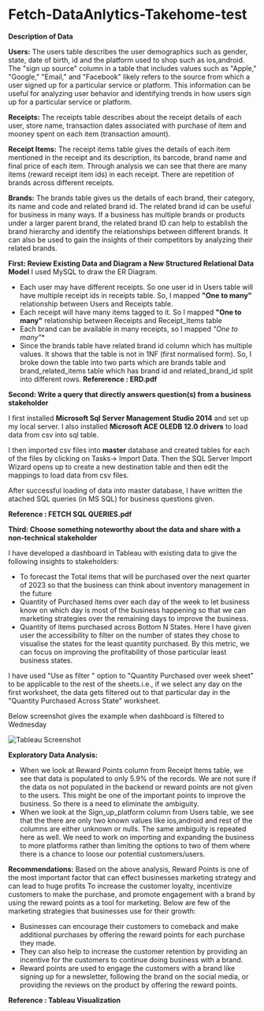 # Fetch-DataAnlytics-Takehome-test

**Description of Data**

**Users:** The users table describes the user demographics such as gender, state, date of birth, id and the platform used to shop such as ios,android.
The "sign up source" column in a table that includes values such as "Apple," "Google," "Email," and "Facebook" likely refers to the source from which a user signed up for a particular service or platform.
This information can be useful for analyzing user behavior and identifying trends in how users sign up for a particular service or platform.

**Receipts:** The receipts table describes about the receipt details of each user, store name, transaction dates associated with purchase of item and mooney spent on each item (transaction amount).

**Receipt Items:** The receipt items table gives the details of each item mentioned in the receipt and its description, its barcode, brand name and final price of each item. Through analysis we can see that there are many items (reward receipt item ids) in each receipt. There are repetition of brands across different receipts.

**Brands:**  The brands table gives us the details of each brand, their category, its name and code and related brand id. The related brand id can be useful for business in many ways. If a business has multiple brands or products under a larger parent brand, the related brand ID can help to establish the brand hierarchy and identify the relationships between different brands. It can also be used to gain the insights of their competitors by analyzing their related brands.

**First: Review Existing Data and Diagram a New Structured Relational Data Model**
I used MySQL to draw the ER Diagram.
- Each user may have different receipts. So one user id in Users table will have multiple receipt ids in receipts table. So, I mapped **"One to many"**  relationship between Users and Receipts table.
- Each receipt will have many items tagged to it. So I mapped **"One to many"** relationship between Receipts and Receipt_Items table
- Each brand can be available in many receipts, so I mapped *"One to many"**
- Since the brands table have related brand id column which has multiple values. It shows that the table is not in 1NF (first normalised form). So, I broke down the table into two parts which are brands table and brand_related_items table which has brand id and related_brand_id split into different rows.
**Refererence : ERD.pdf**


**Second: Write a query that directly answers question(s) from a business stakeholder**

I first installed **Microsoft Sql Server Management Studio 2014** and set up my local server. 
I also installed **Microsoft ACE OLEDB 12.0 drivers** to load data from csv into sql table.

I then imported csv files into **master** database and created tables for each of the files by clicking on Tasks-> Import Data. 
Then the SQL Server Import Wizard opens up to create a new destination table and then edit the mappings to load data from csv files.

After successful loading of data into master database, I have written the atached SQL queries (in MS SQL) for business questions given.

**Reference : FETCH SQL QUERIES.pdf**

**Third: Choose something noteworthy about the data and share with a non-technical stakeholder**

I have developed a dashboard in Tableau with existing data to give the following insights to stakeholders:
- To forecast the Total items that will be purchased over the next quarter of 2023 so that the business can think about inventory management in the future
- Quantity of Purchased items over each day of the week to let business know on which day is most of the business happening so that we can marketing strategies over the remaining days to improve the business.
- Quantity of items purchased across Bottom N States. Here I have given user the accessibility to filter on the number of states they chose to visualise the states for the least quantity purchased. By this metric, we can focus on improving the profitability of those particular least business states.

I have used "Use as filter " option to "Quantity Purchased over week sheet" to be applicable to the rest of the sheets.i.e., if we select any day on the first worksheet, the data gets filtered out to that particular day in the "Quantity Purchased Across State" worksheet.

Below screenshot gives the example when dashboard is filtered to Wednesday

![Tableau Screenshot](https://user-images.githubusercontent.com/126197364/221463716-161ac6ed-ec1c-4f13-ad1b-bdc1cee49d40.png)


**Exploratory Data Analysis:**

- When we look at Reward Points column from Receipt Items table, we see that data is populated to only 5.9% of the records. We are not sure if the data os not populated in the backend or reward points are not given to the users. This might be one of the important points to improve the business. So there is a need to eliminate the ambiguity.
- When we look at the Sign_up_platform column from Users table, we see that the there are only two known values like ios,android and rest of the columns are either unknown or nulls. The same ambiguity is repeated here as well. We need to work on importing and expanding the business to more platforms rather than limiting the options to two of them where there is a chance to loose our potential customers/users.

**Recommendations:**
Based on the above analysis, Reward Points is one of the most important factor that can effect businesses marketing strategy and can lead to huge profits
To increase the customer loyalty, incentivize customers to make the purchase, and promote engagement with a brand by using the reward points as a tool for marketing. Below are few of the marketing strategies that businesses use for their growth:
- Businesses can encourage their customers to comeback and make additional purchases by offering the reward points for each purchase they made. 
- They can also help to increase the customer retention by providing an incentive for the customers to continue doing business with a brand.
- Reward points are used to engage the customers with a brand like signing up for a newsletter, following the brand on the social media, or providing the reviews on the product by offering the reward points.



**Reference : Tableau Visualization**

